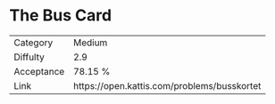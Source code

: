 # The Bus Card

<table>
    <tr>
        <td>Category</td>
        <td>Medium</td>
    </tr>
    <tr>
        <td>Diffulty</td>
        <td>2.9</td>
    </tr>
    <tr>
        <td>Acceptance</td>
        <td>78.15 %</td>
    </tr>
    <tr>
        <td>Link</td>
        <td>https://open.kattis.com/problems/busskortet</td>
    </tr>
</table>